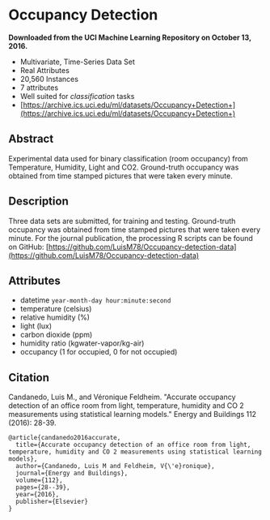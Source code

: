 # Occupancy Detection

**Downloaded from the UCI Machine Learning Repository on October 13, 2016.**

- Multivariate, Time-Series Data Set
- Real Attributes
- 20,560 Instances
- 7 attributes
- Well suited for _classification_ tasks
- [https://archive.ics.uci.edu/ml/datasets/Occupancy+Detection+](https://archive.ics.uci.edu/ml/datasets/Occupancy+Detection+)

## Abstract

Experimental data used for binary classification (room occupancy) from Temperature, Humidity, Light and CO2. Ground-truth occupancy was obtained from time stamped pictures that were taken every minute.

## Description

Three data sets are submitted, for training and testing. Ground-truth occupancy was obtained from time stamped pictures that were taken every minute. For the journal publication, the processing R scripts can be found on GitHub: [https://github.com/LuisM78/Occupancy-detection-data](https://github.com/LuisM78/Occupancy-detection-data)

## Attributes

- datetime `year-month-day hour:minute:second`
- temperature (celsius)
- relative humidity (%)
- light (lux)
- carbon dioxide (ppm)
- humidity ratio (kgwater-vapor/kg-air)
- occupancy (1 for occupied, 0 for not occupied)

## Citation

Candanedo, Luis M., and Véronique Feldheim. "Accurate occupancy detection of an office room from light, temperature, humidity and CO 2 measurements using statistical learning models." Energy and Buildings 112 (2016): 28-39.

```
@article{candanedo2016accurate,
  title={Accurate occupancy detection of an office room from light, temperature, humidity and CO 2 measurements using statistical learning models},
  author={Candanedo, Luis M and Feldheim, V{\'e}ronique},
  journal={Energy and Buildings},
  volume={112},
  pages={28--39},
  year={2016},
  publisher={Elsevier}
}
```
